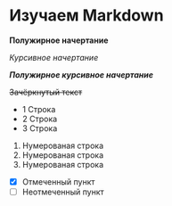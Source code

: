 # Изучаем Markdown

**Полужирное начертание**

*Курсивное начертание*

***Полужирное курсивное начертание***

~~Зачёркнутый текст~~

* 1 Строка
* 2 Строка
* 3 Строка

1. Нумерованая строка
2. Нумерованая строка
3. Нумерованая строка

- [x] Отмеченный пункт
- [ ] Неотмеченный пункт